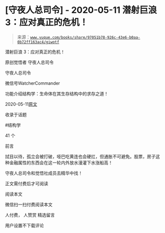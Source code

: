 # [守夜人总司令] - 2020-05-11 潜射巨浪 3：应对真正的危机！

> 来源：[`www.yuque.com/books/share/97051b78-926c-43e6-b0aa-0b72ff163ac4/giwqtf`](https://www.yuque.com/books/share/97051b78-926c-43e6-b0aa-0b72ff163ac4/giwqtf)



潜射巨浪 3：应对真正的危机！ 

原创觉悟者 守夜人总司令 

守夜人总司令 

微信号WatcherCommander 

功能介绍结构学：生命体在其生存结构中的求存之道！ 

2020-05-11[原文](https://mp.weixin.qq.com/s?__biz=MzAxNDk1NjI2Mw==&mid=2247485199&idx=1&sn=aba0a12dad3ec2d04e267645968b7cb1&chksm=9b8a2487acfdad910b880c358c1f6754e5ba01eb7eadfe70b45c2d1c9ec161d20151df4b1f2e&scene=27#wechat_redirect&cpage=225) 

收录于话题 

#结构学 

41 个 

前言 

拭目以待，孤立会被打破，哑巴吃黄连也会硬扛，但通胀不可避免。股票，房子这种金融属性的东西会在这一轮内外放水漫灌下水涨船高！ 

守夜人总司令和觉悟社成员去精华中找！ 

正文需付费后才可阅读 

阅读本文 

微信扫一扫付费阅读本文 

人付费， 人赞赏 <ne-h3 id="tqfo0" data-lake-id="tqfo0"><ne-heading-ext><ne-heading-anchor></ne-heading-anchor><ne-heading-fold></ne-heading-fold></ne-heading-ext><ne-heading-content>精选留言</ne-heading-content></ne-h3> 

用户设置不下载评论